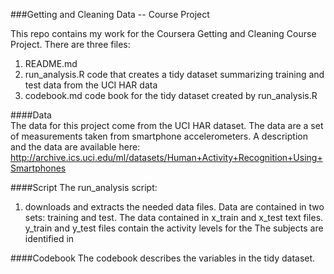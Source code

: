 ###Getting and Cleaning Data -- Course Project  
  
This repo contains my work for the Coursera Getting and Cleaning Course Project. There are three files:   
1.  README.md         
2.  run_analysis.R  code that creates a tidy dataset summarizing training and test data from the UCI HAR data  
3.  codebook.md     code book for the tidy dataset created by run_analysis.R  

####Data  
The data for this project come from the UCI HAR dataset. The data are a set of measurements taken from smartphone accelerometers.  A description and the data are available here: http://archive.ics.uci.edu/ml/datasets/Human+Activity+Recognition+Using+Smartphones 

####Script
The run_analysis script:
  1. downloads and extracts the needed data files. Data are contained in two sets: training and test.  The data contained in x_train and x_test text files. y_train and y_test files contain the activity levels for the 
 The subjects are identified in 

####Codebook
The codebook describes the variables in the tidy dataset. 
  

